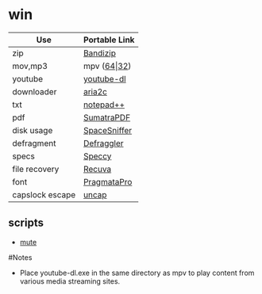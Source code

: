 # win

Use | Portable Link
--- | ------------- 
zip | [Bandizip](http://ca-dl.bandisoft.com/bandizip/BANDIZIP-PORTABLE-EN.ZIP)
mov,mp3 | mpv ([64](https://mpv.srsfckn.biz/mpv-x86_64-20160118.7z)\|[32](https://mpv.srsfckn.biz/mpv-i686-20160118.7z))
youtube | [youtube-dl](https://yt-dl.org/latest/youtube-dl.exe)
downloader | [aria2c](https://github.com/tatsuhiro-t/aria2/releases/download/release-1.20.0/aria2-1.20.0-win-32bit-build1.zip)
txt | [notepad++](https://notepad-plus-plus.org/repository/6.x/6.9/npp.6.9.bin.zip)
pdf | [SumatraPDF](https://kjkpub.s3.amazonaws.com/sumatrapdf/rel/SumatraPDF-3.1.1.zip)
disk usage | [SpaceSniffer](http://www.uderzo.it/main_products/space_sniffer/files/spacesniffer_1_2_0_2.zip)
defragment | [Defraggler](http://download.piriform.com/dfsetup220.exe)
specs | [Speccy](http://download.piriform.com/spsetup129.exe)
file recovery | [Recuva](http://download.piriform.com/rcsetup152.exe)
font | [PragmataPro](https://raw.githubusercontent.com/bojank/arch/0118547dce220d8931f79f41b9e5b84570be60ab/2013/prag/PragmataPro.zip)
capslock escape | [uncap](https://github.com/susam/uncap/releases/download/0.2.2/uncap.exe)

## scripts
- [mute](https://github.com/octos/win/releases/download/1602/mute.vbs)

#Notes
- Place youtube-dl.exe in the same directory as mpv to play content from various media streaming sites.
